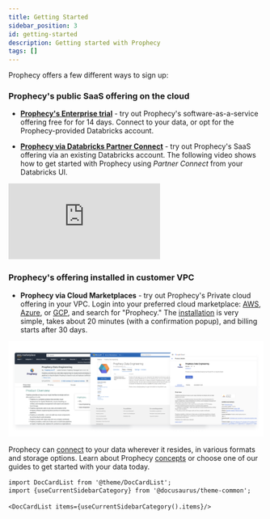 ```yaml
---
title: Getting Started
sidebar_position: 3
id: getting-started
description: Getting started with Prophecy
tags: []
---
```


Prophecy offers a few different ways to sign up:

### Prophecy's public SaaS offering on the cloud

- [**Prophecy's Enterprise trial**](https://app.prophecy.io/metadata/auth/signup) - try out Prophecy's software-as-a-service offering free for for 14 days. Connect to your data, or opt for the Prophecy-provided Databricks account.

- [**Prophecy via Databricks Partner Connect**](#databricks-partner-connect) - try out Prophecy's SaaS offering via an existing Databricks account. The following video shows how to get started with Prophecy using _Partner Connect_ from your Databricks UI.

<div class="video-container">
<iframe src="https://www.youtube.com/embed/mh-6lpYJcqs" title="YouTube video player" frameborder="0" allow="accelerometer; autoplay; clipboard-write; encrypted-media; gyroscope; picture-in-picture" allowfullscreen></iframe>
</div>

### Prophecy's offering installed in customer VPC

- **Prophecy via Cloud Marketplaces** - try out Prophecy's Private cloud offering in your VPC. Login into your preferred cloud marketplace: [AWS](https://aws.amazon.com/marketplace/pp/prodview-gh3pyflmu7mlu?sr=0-1&ref_=beagle&applicationId=AWSMPContessa#external-reviews), [Azure](https://azuremarketplace.microsoft.com/en-us/marketplace/apps/simpledatalabsinc1635791235920.prophecy-data-engineering), or [GCP](https://console.cloud.google.com/marketplace/product/prophecy-on-gcp-public/prophecy-data-engineering), and search for "Prophecy." The [installation](/docs/architecture/deployment/deployment.md) is very simple, takes about 20 minutes (with a confirmation popup), and billing starts after 30 days.

![Marketplaces](img/prophecy_marketplaces.png)

Prophecy can [connect](/docs/low-code-spark/gems/source-target/source-target.md) to your data wherever it resides, in various formats and storage options. Learn about Prophecy [concepts](/docs/concepts/concepts.md) or choose one of our guides to get started with your data today.

```mdx-code-block
import DocCardList from '@theme/DocCardList';
import {useCurrentSidebarCategory} from '@docusaurus/theme-common';

<DocCardList items={useCurrentSidebarCategory().items}/>
```
